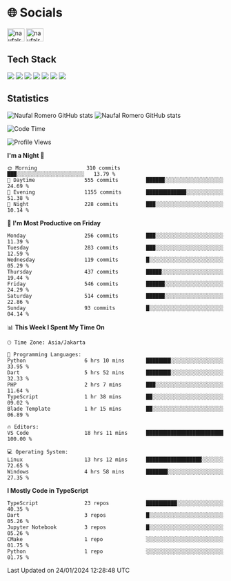 <h1 align="">🌐 Socials</h1>
<p align="left">
<a href="https://linkedin.com/in/naufal-romero-putra-pratama-9ab816177/" target="blank"><img align="center" src="https://raw.githubusercontent.com/rahuldkjain/github-profile-readme-generator/master/src/images/icons/Social/linked-in-alt.svg" alt="naufalromero" height="30" width="40" /></a>
<a href="https://instagram.com/naufalromero" target="blank"><img align="center" src="https://raw.githubusercontent.com/rahuldkjain/github-profile-readme-generator/master/src/images/icons/Social/instagram.svg" alt="naufalromero" height="30" width="40" /></a>
</p>


<h2 align="">Tech Stack</h2>
<div align="">
  <img src="https://img.shields.io/badge/next.js-000000?style=for-the-badge&logo=nextdotjs&logoColor=white"/>
 <img src="https://img.shields.io/badge/typescript-%23007ACC.svg?style=for-the-badge&logo=typescript&logoColor=white"/>
 <img src="https://img.shields.io/badge/react-%2320232a.svg?style=for-the-badge&logo=react&logoColor=%2361DAFB"/>
 <img src="https://img.shields.io/badge/tailwindcss-%2338B2AC.svg?style=for-the-badge&logo=tailwind-css&logoColor=white"/>
 <img src="https://img.shields.io/badge/Prisma-3982CE?style=for-the-badge&logo=Prisma&logoColor=white"/>
 <img src="https://img.shields.io/badge/javascript-%23323330.svg?style=for-the-badge&logo=javascript&logoColor=%23F7DF1E"/>
 <img src="https://img.shields.io/badge/java-%23ED8B00.svg?style=for-the-badge&logo=openjdk&logoColor=white"/>
</div>


<h2 align="">Statistics</h2>
<div align="">
<img src="https://github-readme-stats-xi-nine-74.vercel.app/api?username=romves&show_icons=true&theme=tokyonight&include_all_commits=true&count_private=true" alt="Naufal Romero GitHub stats"/>
<img src="https://github-readme-stats-xi-nine-74.vercel.app/api/top-langs/?username=romves&theme=tokyonight&hide_border=false&include_all_commits=true&count_private=true&layout=compact" alt="Naufal Romero GitHub stats"/>
</div>

<!--START_SECTION:waka-->
![Code Time](http://img.shields.io/badge/Code%20Time-703%20hrs%2017%20mins-blue)

![Profile Views](http://img.shields.io/badge/Profile%20Views-16-blue)

**I'm a Night 🦉** 

```text
🌞 Morning                310 commits         ███░░░░░░░░░░░░░░░░░░░░░░   13.79 % 
🌆 Daytime                555 commits         ██████░░░░░░░░░░░░░░░░░░░   24.69 % 
🌃 Evening                1155 commits        █████████████░░░░░░░░░░░░   51.38 % 
🌙 Night                  228 commits         ███░░░░░░░░░░░░░░░░░░░░░░   10.14 % 
```
📅 **I'm Most Productive on Friday** 

```text
Monday                   256 commits         ███░░░░░░░░░░░░░░░░░░░░░░   11.39 % 
Tuesday                  283 commits         ███░░░░░░░░░░░░░░░░░░░░░░   12.59 % 
Wednesday                119 commits         █░░░░░░░░░░░░░░░░░░░░░░░░   05.29 % 
Thursday                 437 commits         █████░░░░░░░░░░░░░░░░░░░░   19.44 % 
Friday                   546 commits         ██████░░░░░░░░░░░░░░░░░░░   24.29 % 
Saturday                 514 commits         ██████░░░░░░░░░░░░░░░░░░░   22.86 % 
Sunday                   93 commits          █░░░░░░░░░░░░░░░░░░░░░░░░   04.14 % 
```


📊 **This Week I Spent My Time On** 

```text
🕑︎ Time Zone: Asia/Jakarta

💬 Programming Languages: 
Python                   6 hrs 10 mins       ████████░░░░░░░░░░░░░░░░░   33.95 % 
Dart                     5 hrs 52 mins       ████████░░░░░░░░░░░░░░░░░   32.33 % 
PHP                      2 hrs 7 mins        ███░░░░░░░░░░░░░░░░░░░░░░   11.64 % 
TypeScript               1 hr 38 mins        ██░░░░░░░░░░░░░░░░░░░░░░░   09.02 % 
Blade Template           1 hr 15 mins        ██░░░░░░░░░░░░░░░░░░░░░░░   06.89 % 

🔥 Editors: 
VS Code                  18 hrs 11 mins      █████████████████████████   100.00 % 

💻 Operating System: 
Linux                    13 hrs 12 mins      ██████████████████░░░░░░░   72.65 % 
Windows                  4 hrs 58 mins       ███████░░░░░░░░░░░░░░░░░░   27.35 % 
```

**I Mostly Code in TypeScript** 

```text
TypeScript               23 repos            ██████████░░░░░░░░░░░░░░░   40.35 % 
Dart                     3 repos             █░░░░░░░░░░░░░░░░░░░░░░░░   05.26 % 
Jupyter Notebook         3 repos             █░░░░░░░░░░░░░░░░░░░░░░░░   05.26 % 
CMake                    1 repo              ░░░░░░░░░░░░░░░░░░░░░░░░░   01.75 % 
Python                   1 repo              ░░░░░░░░░░░░░░░░░░░░░░░░░   01.75 % 
```




 Last Updated on 24/01/2024 12:28:48 UTC
<!--END_SECTION:waka-->
